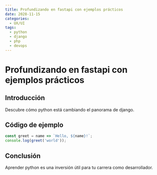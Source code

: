 ```yaml
---
title: Profundizando en fastapi con ejemplos prácticos
date: 2028-11-15
categories:
  - UX/UI
tags:
  - python
  - django
  - php
  - devops
---
```


# Profundizando en fastapi con ejemplos prácticos

## Introducción

Descubre cómo python está cambiando el panorama de django.

## Código de ejemplo

```javascript
const greet = name => `Hello, ${name}!`;
console.log(greet('world'));
```

## Conclusión

Aprender python es una inversión útil para tu carrera como desarrollador.